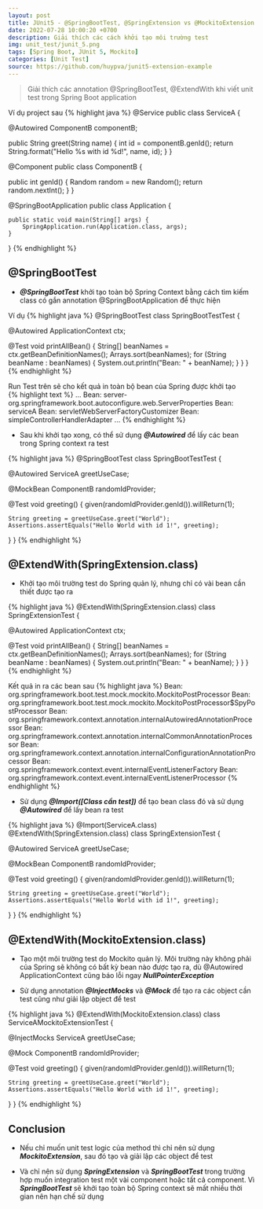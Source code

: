 ```yaml
---
layout: post
title: JUnit5 - @SpringBootTest, @SpringExtension vs @MockitoExtension
date: 2022-07-28 10:00:20 +0700
description: Giải thích các cách khởi tạo môi trường test
img: unit_test/junit_5.png
tags: [Spring Boot, JUnit 5, Mockito]
categories: [Unit Test]
source: https://github.com/huypva/junit5-extension-example
---
```


> Giải thích các annotation @SpringBootTest, @ExtendWith khi viết unit test trong Spring Boot application

Ví dụ project sau
{% highlight java %}
@Service
public class ServiceA {

  @Autowired
  ComponentB componentB;

  public String greet(String name) {
    int id = componentB.genId();
    return String.format("Hello %s with id %d!", name, id);
  }
}

@Component
public class ComponentB  {

  public int genId() {
    Random random = new Random();
    return random.nextInt();
  }
}

@SpringBootApplication
public class Application {

	public static void main(String[] args) {
		SpringApplication.run(Application.class, args);
	}

}
{% endhighlight %}

## @SpringBootTest

- ***@SpringBootTest*** khởi tạo toàn bộ Spring Context bằng cách tìm kiếm class có gắn annotation @SpringBootApplication để thực hiện

Ví dụ
{% highlight java %}
@SpringBootTest
class SpringBootTestTest {

  @Autowired
  ApplicationContext ctx;

  @Test
  void printAllBean() {
    String[] beanNames = ctx.getBeanDefinitionNames();
    Arrays.sort(beanNames);
    for (String beanName : beanNames) {
      System.out.println("Bean: " + beanName);
    }
  }
}
{% endhighlight %}

Run Test trên sẽ cho kết quả in toàn bộ bean của Spring được khởi tạo  
{% highlight text %}
...
Bean: server-org.springframework.boot.autoconfigure.web.ServerProperties
Bean: serviceA
Bean: servletWebServerFactoryCustomizer
Bean: simpleControllerHandlerAdapter
...
{% endhighlight %}

- Sau khi khởi tạo xong, có thể sử dụng ***@Autowired*** để lấy các bean trong Spring context ra test

{% highlight java %}
@SpringBootTest
class SpringBootTestTest {

  @Autowired
  ServiceA greetUseCase;

  @MockBean
  ComponentB randomIdProvider;

  @Test
  void greeting() {
    given(randomIdProvider.genId()).willReturn(1);

    String greeting = greetUseCase.greet("World");
    Assertions.assertEquals("Hello World with id 1!", greeting);
  }
}
{% endhighlight %}

## @ExtendWith(SpringExtension.class)

- Khởi tạo môi trường test do Spring quản lý, nhưng chỉ có vài bean cần thiết được tạo ra

{% highlight java %}
@ExtendWith(SpringExtension.class)
class SpringExtensionTest {

  @Autowired
  ApplicationContext ctx;

  @Test
  void printAllBean() {
    String[] beanNames = ctx.getBeanDefinitionNames();
    Arrays.sort(beanNames);
    for (String beanName : beanNames) {
      System.out.println("Bean: " + beanName);
    }
  }
}
{% endhighlight %}

Kết quả in ra các bean sau
{% highlight java %}
Bean: org.springframework.boot.test.mock.mockito.MockitoPostProcessor
Bean: org.springframework.boot.test.mock.mockito.MockitoPostProcessor$SpyPostProcessor
Bean: org.springframework.context.annotation.internalAutowiredAnnotationProcessor
Bean: org.springframework.context.annotation.internalCommonAnnotationProcessor
Bean: org.springframework.context.annotation.internalConfigurationAnnotationProcessor
Bean: org.springframework.context.event.internalEventListenerFactory
Bean: org.springframework.context.event.internalEventListenerProcessor
{% endhighlight %} 

- Sử dụng ***@Import([Class cần test])*** để tạo bean class đó và sử dụng ***@Autowired*** để lấy bean ra test

{% highlight java %}
@Import(ServiceA.class)
@ExtendWith(SpringExtension.class)
class SpringExtensionTest {

  @Autowired
  ServiceA greetUseCase;

  @MockBean
  ComponentB randomIdProvider;

  @Test
  void greeting() {
    given(randomIdProvider.genId()).willReturn(1);

    String greeting = greetUseCase.greet("World");
    Assertions.assertEquals("Hello World with id 1!", greeting);
  }
}
{% endhighlight %}

## @ExtendWith(MockitoExtension.class)
- Tạo một môi trường test do Mockito quản lý. Môi trường này không phải của Spring sẽ không có bất kỳ bean nào được tạo ra, dù @Autowired ApplicationContext cũng báo lỗi ngay ***NullPointerException***  

- Sử dụng annotation ***@InjectMocks*** và ***@Mock*** để tạo ra các object cần test cũng như giải lập object để test

{% highlight java %}
@ExtendWith(MockitoExtension.class)
class ServiceAMockitoExtensionTest {

  @InjectMocks
  ServiceA greetUseCase;

  @Mock
  ComponentB randomIdProvider;

  @Test
  void greeting() {
    given(randomIdProvider.genId()).willReturn(1);

    String greeting = greetUseCase.greet("World");
    Assertions.assertEquals("Hello World with id 1!", greeting);
  }
}
{% endhighlight %}

## Conclusion

- Nếu chỉ muốn unit test logic của method thì chỉ nên sử dụng ***MockitoExtension***, sau đó tạo và giải lập các object để test

- Và chỉ nên sử dụng ***SpringExtension*** và ***SpringBootTest*** trong trường hợp muốn integration test một vài component hoặc tất cả component. Vì ***SpringBootTest*** sẽ khởi tạo toàn bộ Spring context sẽ mất nhiều thời gian nên hạn chế sử dụng